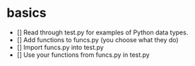# basics

- [] Read through test.py for examples of Python data types.
- [] Add functions to funcs.py (you choose what they do)
- [] Import funcs.py into test.py
- [] Use your functions from funcs.py in test.py